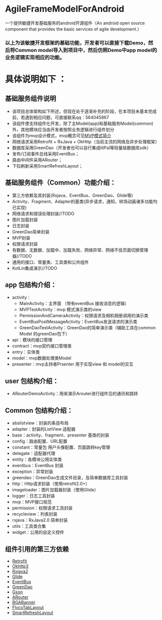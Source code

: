 # AgileFrameModelForAndroid
一个提供敏捷开发基础服务的android开源组件（An android open source component that provides the basic services of agile development.）
### 以上为该敏捷开发框架的基础功能，开发者可以直接下载Demo，然后将Common model导入到项目中，然后仿照Demo中app model的业务逻辑实现相应的功能。
# 具体说明如下 ：
## 基础服务组件说明 ##
* 该项目总体架构如下所述，但现在处于逐渐补充的阶段，在本项目未基本完成前，若遇到相应问题，可直接联系qq：564045867
* 该组件使支持组件化开发，除了主Model(app)和基础服务Model(common)外，其他模块应当由开发者按照业务逻辑进行组件划分
* 该组件为mvp设计模式，mvp概念可见[MVP模式简介](https://baike.baidu.com/item/MVP%E6%A8%A1%E5%BC%8F/10961746?fr=aladdin)
* 网络请求采用Retrofit + RxJava + OkHttp（当前主流的网络及异步处理框架）
* 数据库采用GreenDao（开发者也可以自行集成litPal等轻量级数据库sdk）
* 发布/订阅事件总线采用EventBus；
* 路由中间件采用ARouter；
* 下拉刷新采用SmartRefreshLayout；

## 基础服务组件（Common）功能介绍： ##
* 第三方依赖及其封装(Rxjava、EventBus、GreenDao、Glide等)
* Activity、Fragment、Adapter的基类(异步请求，通知，转场动画诸多功能均已实现)
* 网络请求和错误处理封装//TODO
* 图片加载封装
* 日志封装
* GreenDao简单封装
* MVP封装
* 权限请求封装
* 有数据、无数据、加载中、加载失败、网络异常、网络不佳页面切换管理器//TODO
* 通用的接口、常量类、工具类和公共组件
* KotLin集成演示//TODO
## app 包结构介绍： ##
*   activity：
    *   MainActivity：主界面 （带有eventBus 接收消息的逻辑）
    *   MVPTestActivity：mvp 模式演示类的view
    *   PermissionAndCameraActivity：权限请求及相机相册调用的演示类
    *   EventBusPostMessageActivity：EventBus发送请求的演示类
    *   GreenDaoTestActivity：GreenDao的简单演示类（辅助工具在common Model 的greenDao包下）
*   api：模块的接口管理
*   contract：mvp契约接口管理类
*   entry：实体类
*   model：mvp数据处理类Model
*   presenter：mvp主持者Prsenter 用于实现view 和 model的交互
## user 包结构介绍： ##
*   ARouterDemoActivity：用来演示Arouter进行组件见的通讯和跳转

## Common 包结构介绍： ##
*   abslistview：封装的条目布局
*   adapter：封装的ListView 适配器
*   base：activity、fragment、presenter 基类的封装
*   config：路由配置、URL配置
*   constant：常量包 用户头像配置、页面跳转key管理
*   delegate：适配器代理
*   entity：各模块公用实体类
*   eventbus：EventBus 封装
*   exception：异常封装
*   greendao：GreenDao生成文件目录，及简单数据库工具封装
*   http：Http请求封装（使用retrofit2.0+）
*   imageloader：图片加载器封装（使用Glide）
*   logger：日志工具封装
*   mvp：MVP接口规范
*   permission：权限请求工具封装
*   recycleview：列表封装
*   rxjava：RxJava2.0 简单封装
*   utils：工具类合集
*   widget：公用的自定义控件


## 组件引用的第三方依赖 ##
* [Retrofit](https://github.com/square/retrofit)
* [Okhttp3](https://github.com/square/okhttp)
* [Rxjava2](https://github.com/ReactiveX/RxJava)
* [Glide](https://github.com/bumptech/glide)
* [EventBus](https://github.com/greenrobot/EventBus)
* [GreenDao](https://github.com/greenrobot/greenDAO)
* [Gson](https://github.com/google/gson)
* [ARouter](https://github.com/alibaba/arouter)
* [BGABanner](https://github.com/bingoogolapple/BGABanner-Android)
* [FlycoTabLayout](https://github.com/H07000223/FlycoTabLayout)
* [SmartRefreshLayout](https://github.com/scwang90/SmartRefreshLayout)



